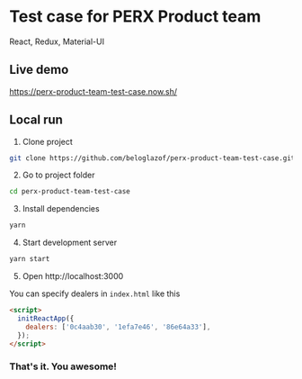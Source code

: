 # Test case for PERX Product team

React, Redux, Material-UI

## Live demo

https://perx-product-team-test-case.now.sh/

## Local run

1. Clone project

```bash
git clone https://github.com/beloglazof/perx-product-team-test-case.git
```

2. Go to project folder

```bash
cd perx-product-team-test-case
```

3. Install dependencies

```bash
yarn
```

4. Start development server

```bash
yarn start
```

5. Open http://localhost:3000

You can specify dealers in `index.html` like this

```html
<script>
  initReactApp({
    dealers: ['0c4aab30', '1efa7e46', '86e64a33'],
  });
</script>
```

### That's it. You awesome!
